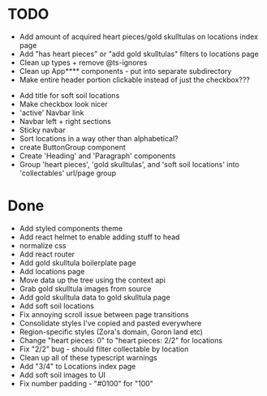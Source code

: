 # TODO

- Add amount of acquired heart pieces/gold skulltulas on locations index page
- Add "has heart pieces" or "add gold skulltulas" filters to locations page
- Clean up types + remove @ts-ignores
- Clean up App\*\*\*\* components - put into separate subdirectory
- Make entire header portion clickable instead of just the checkbox???

* Add title for soft soil locations
* Make checkbox look nicer
* 'active' Navbar link
* Navbar left + right sections
* Sticky navbar
* Sort locations in a way other than alphabetical?
* create ButtonGroup component
* Create 'Heading' and 'Paragraph' components
* Group 'heart pieces', 'gold skulltulas', and 'soft soil locations' into 'collectables' url/page group

# Done

- Add styled components theme
- Add react helmet to enable adding stuff to head
- normalize css
- Add react router
- Add gold skulltula boilerplate page
- Add locations page
- Move data up the tree using the context api
- Grab gold skulltula images from source
- Add gold skulltula data to gold skulltula page
- Add soft soil locations
- Fix annoying scroll issue between page transitions
- Consolidate styles I've copied and pasted everywhere
- Region-specific styles (Zora's domain, Goron land etc)
- Change "heart pieces: 0" to "heart pieces: 2/2" for locations
- Fix "2/2" bug - should filter collectable by location
- Clean up all of these typescript warnings
- Add "3/4" to Locations index page
- Add soft soil images to UI
- Fix number padding - "#0100" for "100"
